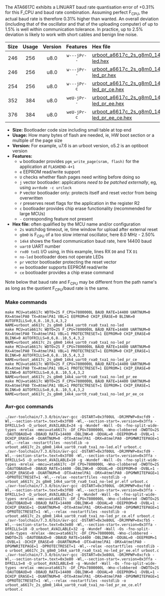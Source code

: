 The ATA6617C exhibits a LINUART baud rate quantisation error of +0.31% for this F_CPU and baud rate combination. Assuming perfect F<sub>CPU</sub>, the actual baud rate is therefore 0.31% higher than wanted. An overall deviation (including that of the oscillator and that of the uploading computer) of up to 1.5% is well within communication tolerance. In practice, up to 2.5% deviation is likely to work with short cables and benign line noise.

|Size|Usage|Version|Features|Hex file|
|:-:|:-:|:-:|:-:|:--|
|246|256|u8.0|`w---jPr--`|[urboot_a6617c_2s_g8m0_14k4_uart0_rxa0_txa1_no-led.hex](https://raw.githubusercontent.com/stefanrueger/urboot.hex/main/mcus/ata6617c/watchdog_2_s/internal_oscillator_g-2.50%25/%2B8m000000_hz/%2B%2B14k4_baud/uart0_rxa0_txa1/no-led/urboot_a6617c_2s_g8m0_14k4_uart0_rxa0_txa1_no-led.hex)|
|246|256|u8.0|`w---jPr--`|[urboot_a6617c_2s_g8m0_14k4_uart0_rxa0_txa1_no-led_pr.hex](https://raw.githubusercontent.com/stefanrueger/urboot.hex/main/mcus/ata6617c/watchdog_2_s/internal_oscillator_g-2.50%25/%2B8m000000_hz/%2B%2B14k4_baud/uart0_rxa0_txa1/no-led/urboot_a6617c_2s_g8m0_14k4_uart0_rxa0_txa1_no-led_pr.hex)|
|254|256|u8.0|`w---jPr-c`|[urboot_a6617c_2s_g8m0_14k4_uart0_rxa0_txa1_no-led_pr_ce.hex](https://raw.githubusercontent.com/stefanrueger/urboot.hex/main/mcus/ata6617c/watchdog_2_s/internal_oscillator_g-2.50%25/%2B8m000000_hz/%2B%2B14k4_baud/uart0_rxa0_txa1/no-led/urboot_a6617c_2s_g8m0_14k4_uart0_rxa0_txa1_no-led_pr_ce.hex)|
|352|384|u8.0|`weU-jPr--`|[urboot_a6617c_2s_g8m0_14k4_uart0_rxa0_txa1_no-led_pr_ee.hex](https://raw.githubusercontent.com/stefanrueger/urboot.hex/main/mcus/ata6617c/watchdog_2_s/internal_oscillator_g-2.50%25/%2B8m000000_hz/%2B%2B14k4_baud/uart0_rxa0_txa1/no-led/urboot_a6617c_2s_g8m0_14k4_uart0_rxa0_txa1_no-led_pr_ee.hex)|
|376|384|u8.0|`weU-jPr-c`|[urboot_a6617c_2s_g8m0_14k4_uart0_rxa0_txa1_no-led_pr_ee_ce.hex](https://raw.githubusercontent.com/stefanrueger/urboot.hex/main/mcus/ata6617c/watchdog_2_s/internal_oscillator_g-2.50%25/%2B8m000000_hz/%2B%2B14k4_baud/uart0_rxa0_txa1/no-led/urboot_a6617c_2s_g8m0_14k4_uart0_rxa0_txa1_no-led_pr_ee_ce.hex)|

- **Size:** Bootloader code size including small table at top end
- **Usage:** How many bytes of flash are needed, ie, HW boot section or a multiple of the page size
- **Version:** For example, u7.6 is an urboot version, o5.2 is an optiboot version
- **Features:**
  + `w` bootloader provides `pgm_write_page(sram, flash)` for the application at `FLASHEND-4+1`
  + `e` EEPROM read/write support
  + `U` checks whether flash pages need writing before doing so
  + `j` vector bootloader: applications *need to be patched externally*, eg, using `avrdude -c urclock`
  + `P` vector bootloader only: protects itself and reset vector from being overwritten
  + `r` preserves reset flags for the application in the register R2
  + `c` bootloader provides chip erase functionality (recommended for large MCUs)
  + `-` corresponding feature not present
- **Hex file:** often qualified by the MCU name and/or configuration
  + `2s` watchdog timeout, ie, time window for upload after external reset
  + `g8m0` is F<sub>CPU</sub> of a too slow internal oscillator, here 8.0 MHz - 2.50%
  + `14k4` shows the fixed communication baud rate, here 14400 baud
  + `uart0` UART number
  + `rxd0 txd1` I/O using, in this example, lines RX `D0` and TX `D1`
  + `no-led` bootloader does not operate LEDs
  + `pr` vector bootloader protecting the reset vector
  + `ee` bootloader supports EEPROM read/write
  + `ce` bootloader provides a chip erase command


Note below that baud rate and F<sub>CPU</sub> may be different from the path name's as long as the quotient F<sub>CPU</sub>/baud rate is the same.

### Make commands
```
make MCU=ata6617c WDTO=2S F_CPU=7800000L BAUD_RATE=14400 UARTNUM=0 RX=AtmelPA0 TX=AtmelPA1 VBL=1 EEPROM=0 CHIP_ERASE=0 BLINK=0 AUTOFRILLS=0,6,8..10,5,4,3,2 NAME=urboot_a6617c_2s_g8m0_14k4_uart0_rxa0_txa1_no-led
make MCU=ata6617c WDTO=2S F_CPU=7800000L BAUD_RATE=14400 UARTNUM=0 RX=AtmelPA0 TX=AtmelPA1 VBL=1 PROTECTRESET=1 EEPROM=0 CHIP_ERASE=0 BLINK=0 AUTOFRILLS=0,6,8..10,5,4,3,2 NAME=urboot_a6617c_2s_g8m0_14k4_uart0_rxa0_txa1_no-led_pr
make MCU=ata6617c WDTO=2S F_CPU=7800000L BAUD_RATE=14400 UARTNUM=0 RX=AtmelPA0 TX=AtmelPA1 VBL=1 PROTECTRESET=1 EEPROM=0 CHIP_ERASE=1 BLINK=0 AUTOFRILLS=0,6,8..10,5,4,3,2 NAME=urboot_a6617c_2s_g8m0_14k4_uart0_rxa0_txa1_no-led_pr_ce
make MCU=ata6617c WDTO=2S F_CPU=7800000L BAUD_RATE=14400 UARTNUM=0 RX=AtmelPA0 TX=AtmelPA1 VBL=1 PROTECTRESET=1 EEPROM=1 CHIP_ERASE=0 BLINK=0 AUTOFRILLS=0,6,8..10,5,4,3,2 NAME=urboot_a6617c_2s_g8m0_14k4_uart0_rxa0_txa1_no-led_pr_ee
make MCU=ata6617c WDTO=2S F_CPU=7800000L BAUD_RATE=14400 UARTNUM=0 RX=AtmelPA0 TX=AtmelPA1 VBL=1 PROTECTRESET=1 EEPROM=1 CHIP_ERASE=1 BLINK=0 AUTOFRILLS=0,6,8..10,5,4,3,2 NAME=urboot_a6617c_2s_g8m0_14k4_uart0_rxa0_txa1_no-led_pr_ee_ce
```

### Avr-gcc commands
```
./avr-toolchain/7.3.0/bin/avr-gcc -DSTART=0x3f00UL -DRJMPWP=0xcfd9 -Wl,--section-start=.text=0x3f00 -Wl,--section-start=.version=0x3ffa -DFRILLS=5 -D_urboot_AVAILABLE=24 -g -Wundef -Wall -Os -fno-split-wide-types -mrelax -mmcu=ata6617c -DF_CPU=7800000L -Wno-clobbered -DWDTO=2S -DAUTOBAUD=0 -DBAUD_RATE=14400 -DBLINK=0 -DDUAL=0 -DEEPROM=0 -DVBL=1 -DCHIP_ERASE=0 -DUARTNUM=0 -DTX=AtmelPA1 -DRX=AtmelPA0 -DPGMWRITEPAGE=1 -Wl,--relax -nostartfiles -nostdlib -o urboot_a6617c_2s_g8m0_14k4_uart0_rxa0_txa1_no-led.elf urboot.c
./avr-toolchain/7.3.0/bin/avr-gcc -DSTART=0x3f00UL -DRJMPWP=0xcfd9 -Wl,--section-start=.text=0x3f00 -Wl,--section-start=.version=0x3ffa -DFRILLS=5 -D_urboot_AVAILABLE=10 -g -Wundef -Wall -Os -fno-split-wide-types -mrelax -mmcu=ata6617c -DF_CPU=7800000L -Wno-clobbered -DWDTO=2S -DAUTOBAUD=0 -DBAUD_RATE=14400 -DBLINK=0 -DDUAL=0 -DEEPROM=0 -DVBL=1 -DCHIP_ERASE=0 -DUARTNUM=0 -DTX=AtmelPA1 -DRX=AtmelPA0 -DPGMWRITEPAGE=1 -DPROTECTRESET=1 -Wl,--relax -nostartfiles -nostdlib -o urboot_a6617c_2s_g8m0_14k4_uart0_rxa0_txa1_no-led_pr.elf urboot.c
./avr-toolchain/7.3.0/bin/avr-gcc -DSTART=0x3f00UL -DRJMPWP=0xcfdd -Wl,--section-start=.text=0x3f00 -Wl,--section-start=.version=0x3ffa -DFRILLS=3 -D_urboot_AVAILABLE=2 -g -Wundef -Wall -Os -fno-split-wide-types -mrelax -mmcu=ata6617c -DF_CPU=7800000L -Wno-clobbered -DWDTO=2S -DAUTOBAUD=0 -DBAUD_RATE=14400 -DBLINK=0 -DDUAL=0 -DEEPROM=0 -DVBL=1 -DCHIP_ERASE=1 -DUARTNUM=0 -DTX=AtmelPA1 -DRX=AtmelPA0 -DPGMWRITEPAGE=1 -DPROTECTRESET=1 -Wl,--relax -nostartfiles -nostdlib -o urboot_a6617c_2s_g8m0_14k4_uart0_rxa0_txa1_no-led_pr_ce.elf urboot.c
./avr-toolchain/7.3.0/bin/avr-gcc -DSTART=0x3e80UL -DRJMPWP=0xcfb5 -Wl,--section-start=.text=0x3e80 -Wl,--section-start=.version=0x3ffa -DFRILLS=10 -D_urboot_AVAILABLE=32 -g -Wundef -Wall -Os -fno-split-wide-types -mrelax -mmcu=ata6617c -DF_CPU=7800000L -Wno-clobbered -DWDTO=2S -DAUTOBAUD=0 -DBAUD_RATE=14400 -DBLINK=0 -DDUAL=0 -DEEPROM=1 -DVBL=1 -DCHIP_ERASE=0 -DUARTNUM=0 -DTX=AtmelPA1 -DRX=AtmelPA0 -DPGMWRITEPAGE=1 -DPROTECTRESET=1 -Wl,--relax -nostartfiles -nostdlib -o urboot_a6617c_2s_g8m0_14k4_uart0_rxa0_txa1_no-led_pr_ee.elf urboot.c
./avr-toolchain/7.3.0/bin/avr-gcc -DSTART=0x3e80UL -DRJMPWP=0xcfcb -Wl,--section-start=.text=0x3e80 -Wl,--section-start=.version=0x3ffa -DFRILLS=8 -D_urboot_AVAILABLE=8 -g -Wundef -Wall -Os -fno-split-wide-types -mrelax -mmcu=ata6617c -DF_CPU=7800000L -Wno-clobbered -DWDTO=2S -DAUTOBAUD=0 -DBAUD_RATE=14400 -DBLINK=0 -DDUAL=0 -DEEPROM=1 -DVBL=1 -DCHIP_ERASE=1 -DUARTNUM=0 -DTX=AtmelPA1 -DRX=AtmelPA0 -DPGMWRITEPAGE=1 -DPROTECTRESET=1 -Wl,--relax -nostartfiles -nostdlib -o urboot_a6617c_2s_g8m0_14k4_uart0_rxa0_txa1_no-led_pr_ee_ce.elf urboot.c
```

